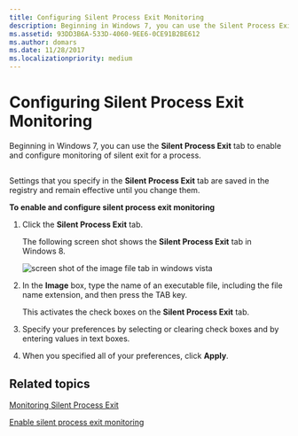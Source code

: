 ```yaml
---
title: Configuring Silent Process Exit Monitoring
description: Beginning in Windows 7, you can use the Silent Process Exit tab to enable and configure monitoring of silent exit for a process.
ms.assetid: 93DD3B6A-533D-4060-9EE6-0CE91B2BE612
ms.author: domars
ms.date: 11/28/2017
ms.localizationpriority: medium
---
```


# Configuring Silent Process Exit Monitoring


Beginning in Windows 7, you can use the **Silent Process Exit** tab to enable and configure monitoring of silent exit for a process.

## <span id="ddk_setting_and_clearing_image_file_flags_dtools"></span><span id="DDK_SETTING_AND_CLEARING_IMAGE_FILE_FLAGS_DTOOLS"></span>


Settings that you specify in the **Silent Process Exit** tab are saved in the registry and remain effective until you change them.

**To enable and configure silent process exit monitoring**

1.  Click the **Silent Process Exit** tab.

    The following screen shot shows the **Silent Process Exit** tab in Windows 8.

    ![screen shot of the image file tab in windows vista ](images/gflagssilentprocessexit01.png)

2.  In the **Image** box, type the name of an executable file, including the file name extension, and then press the TAB key.

    This activates the check boxes on the **Silent Process Exit** tab.

3.  Specify your preferences by selecting or clearing check boxes and by entering values in text boxes.

4.  When you specified all of your preferences, click **Apply**.

## <span id="related_topics"></span>Related topics


[Monitoring Silent Process Exit](registry-entries-for-silent-process-exit.md)

[Enable silent process exit monitoring](enable-silent-process-exit-monitoring.md)

 

 






